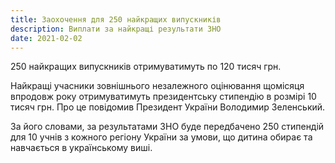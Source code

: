 ```yaml
---
title: Заохочення для 250 найкращих випускників  
description: Виплати за найкращі результати ЗНО
date: 2021-02-02
---
```


250 найкращих випускників отримуватимуть по 120 тисяч грн.

Найкращі учасники зовнішнього незалежного оцінювання   щомісяця впродовж року отримуватимуть президентську стипендію в розмірі 10 тисяч грн. Про це повідомив  Президент України Володимир Зеленський.

За його словами, за результатами ЗНО буде передбачено 250 стипендій для 10 учнів з кожного регіону України за умови, що дитина обирає та навчається в українському виші. 

